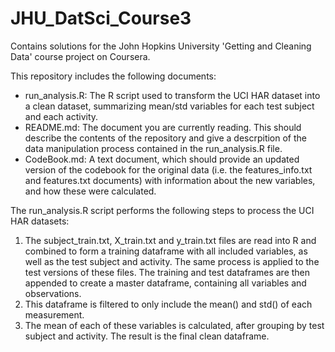 # JHU_DatSci_Course3
Contains solutions for the John Hopkins University 'Getting and Cleaning Data' course project on Coursera.

This repository includes the following documents:
- run_analysis.R: The R script used to transform the UCI HAR dataset into
  a clean dataset, summarizing mean/std variables for each test subject
  and each activity.
- README.md: The document you are currently reading. This should describe the
  contents of the repository and give a descrpition of the data manipulation
  process contained in the run_analysis.R file.
- CodeBook.md: A text document, which should provide an updated version of 
  the codebook for the original data (i.e. the features_info.txt and
  features.txt documents) with information about the new variables, and how
  these were calculated.
  
The run_analysis.R script performs the following steps to process the 
UCI HAR datasets:
1) The subject_train.txt, X_train.txt and y_train.txt files are read
   into R and combined to form a training dataframe with all included
   variables, as well as the test subject and activity.
   The same process is applied to the test versions of these files.
   The training and test dataframes are then appended to create a master
   dataframe, containing all variables and observations.
2) This dataframe is filtered to only include the mean() and std()
   of each measurement.
3) The mean of each of these variables is calculated, after grouping by
   test subject and activity. The result is the final clean dataframe.
